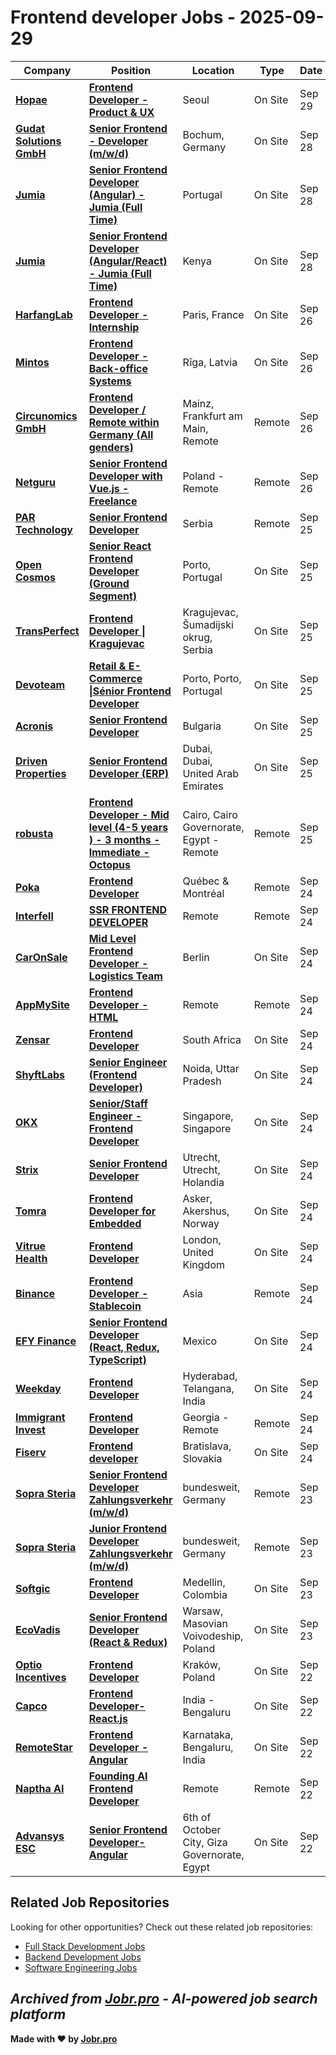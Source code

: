 # Frontend developer Jobs - 2025-09-29

| Company | Position | Location | Type | Date |
| ------- | -------- | -------- | ---- | ------ |
| **[Hopae](https://www.hopae.com/)** | **[Frontend Developer - Product & UX](https://jobr.pro/job/28902270/frontend-developer-product-ux?utm_source=github&utm_medium=repo&utm_campaign=github-frontend-jobs)** | Seoul | On Site | Sep 29 |
| **[Gudat Solutions GmbH](https://www.digitalesautohaus.de/)** | **[Senior Frontend - Developer (m/w/d)](https://jobr.pro/job/28908029/senior-frontend-developer-mwd?utm_source=github&utm_medium=repo&utm_campaign=github-frontend-jobs)** | Bochum, Germany | On Site | Sep 28 |
| **[Jumia](https://www.jumia.com/)** | **[Senior Frontend Developer (Angular) - Jumia (Full Time)](https://jobr.pro/job/28898174/senior-frontend-developer-angular-jumia-full-time?utm_source=github&utm_medium=repo&utm_campaign=github-frontend-jobs)** | Portugal | On Site | Sep 28 |
| **[Jumia](https://www.jumia.com/)** | **[Senior Frontend Developer (Angular/React) - Jumia (Full Time)](https://jobr.pro/job/28898175/senior-frontend-developer-angularreact-jumia-full-time?utm_source=github&utm_medium=repo&utm_campaign=github-frontend-jobs)** | Kenya | On Site | Sep 28 |
| **[HarfangLab](https://harfanglab.io/)** | **[Frontend Developer - Internship](https://jobr.pro/job/28870377/frontend-developer-internship?utm_source=github&utm_medium=repo&utm_campaign=github-frontend-jobs)** | Paris, France | On Site | Sep 26 |
| **[Mintos](https://www.mintos.com/)** | **[Frontend Developer - Back-office Systems](https://jobr.pro/job/28870154/frontend-developer-back-office-systems?utm_source=github&utm_medium=repo&utm_campaign=github-frontend-jobs)** | Rīga, Latvia | On Site | Sep 26 |
| **[Circunomics GmbH](https://www.circunomics.com/)** | **[Frontend Developer / Remote within Germany (All genders)](https://jobr.pro/job/28782505/frontend-developer-remote-within-germany-all-genders?utm_source=github&utm_medium=repo&utm_campaign=github-frontend-jobs)** | Mainz, Frankfurt am Main, Remote | Remote | Sep 26 |
| **[Netguru](https://www.netguru.com/)** | **[Senior Frontend Developer with Vue.js - Freelance](https://jobr.pro/job/28810051/senior-frontend-developer-with-vuejs-freelance?utm_source=github&utm_medium=repo&utm_campaign=github-frontend-jobs)** | Poland - Remote | Remote | Sep 26 |
| **[PAR Technology](https://partech.com/)** | **[Senior Frontend Developer](https://jobr.pro/job/28763013/senior-frontend-developer?utm_source=github&utm_medium=repo&utm_campaign=github-frontend-jobs)** | Serbia | Remote | Sep 25 |
| **[Open Cosmos](https://www.open-cosmos.com/)** | **[Senior React Frontend Developer (Ground Segment)](https://jobr.pro/job/28791367/senior-react-frontend-developer-ground-segment?utm_source=github&utm_medium=repo&utm_campaign=github-frontend-jobs)** | Porto, Portugal | On Site | Sep 25 |
| **[TransPerfect](https://www.transperfect.com/)** | **[Frontend Developer \| Kragujevac](https://jobr.pro/job/28755346/frontend-developer-kragujevac?utm_source=github&utm_medium=repo&utm_campaign=github-frontend-jobs)** | Kragujevac, Šumadijski okrug, Serbia | On Site | Sep 25 |
| **[Devoteam](https://www.devoteam.com/)** | **[Retail & E-Commerce \|Sénior Frontend Developer](https://jobr.pro/job/28768555/retail-e-commerce-senior-frontend-developer?utm_source=github&utm_medium=repo&utm_campaign=github-frontend-jobs)** | Porto, Porto, Portugal | On Site | Sep 25 |
| **[Acronis](https://www.acronis.com/)** | **[Senior Frontend Developer](https://jobr.pro/job/28703801/senior-frontend-developer?utm_source=github&utm_medium=repo&utm_campaign=github-frontend-jobs)** | Bulgaria | On Site | Sep 25 |
| **[Driven Properties](https://www.drivenproperties.com/)** | **[Senior Frontend Developer (ERP)](https://jobr.pro/job/28689296/senior-frontend-developer-erp?utm_source=github&utm_medium=repo&utm_campaign=github-frontend-jobs)** | Dubai, Dubai, United Arab Emirates | On Site | Sep 25 |
| **[robusta](https://robustastudio.com/)** | **[Frontend Developer - Mid level (4-5 years ) - 3 months - Immediate - Octopus](https://jobr.pro/job/28698346/frontend-developer-mid-level-4-5-years-3-months-immediate-octopus?utm_source=github&utm_medium=repo&utm_campaign=github-frontend-jobs)** | Cairo, Cairo Governorate, Egypt - Remote | Remote | Sep 25 |
| **[Poka](https://www.poka.io/)** | **[Frontend Developer](https://jobr.pro/job/28685670/frontend-developer?utm_source=github&utm_medium=repo&utm_campaign=github-frontend-jobs)** | Québec & Montréal | Remote | Sep 24 |
| **[Interfell](https://www.interfell.com)** | **[SSR FRONTEND DEVELOPER](https://jobr.pro/job/28631144/ssr-frontend-developer?utm_source=github&utm_medium=repo&utm_campaign=github-frontend-jobs)** | Remote | Remote | Sep 24 |
| **[CarOnSale](https://www.caronsale.com/)** | **[Mid Level Frontend Developer - Logistics Team](https://jobr.pro/job/28672276/mid-level-frontend-developer-logistics-team?utm_source=github&utm_medium=repo&utm_campaign=github-frontend-jobs)** | Berlin | On Site | Sep 24 |
| **[AppMySite](https://www.appmysite.com/)** | **[Frontend Developer - HTML](https://jobr.pro/job/28628586/frontend-developer-html?utm_source=github&utm_medium=repo&utm_campaign=github-frontend-jobs)** | Remote | Remote | Sep 24 |
| **[Zensar](https://www.zensar.com/)** | **[Frontend Developer](https://jobr.pro/job/28635521/frontend-developer?utm_source=github&utm_medium=repo&utm_campaign=github-frontend-jobs)** | South Africa | On Site | Sep 24 |
| **[ShyftLabs](https://shyftlabs.io)** | **[Senior Engineer (Frontend Developer)](https://jobr.pro/job/28668447/senior-engineer-frontend-developer?utm_source=github&utm_medium=repo&utm_campaign=github-frontend-jobs)** | Noida, Uttar Pradesh | On Site | Sep 24 |
| **[OKX](https://www.okx.com/)** | **[Senior/Staff Engineer - Frontend Developer](https://jobr.pro/job/28675167/seniorstaff-engineer-frontend-developer?utm_source=github&utm_medium=repo&utm_campaign=github-frontend-jobs)** | Singapore, Singapore | On Site | Sep 24 |
| **[Strix](https://strix.net/)** | **[Senior Frontend Developer](https://jobr.pro/job/28670864/senior-frontend-developer?utm_source=github&utm_medium=repo&utm_campaign=github-frontend-jobs)** | Utrecht, Utrecht, Holandia | On Site | Sep 24 |
| **[Tomra](https://www.tomra.com/)** | **[Frontend Developer for Embedded](https://jobr.pro/job/28600043/frontend-developer-for-embedded?utm_source=github&utm_medium=repo&utm_campaign=github-frontend-jobs)** | Asker, Akershus, Norway | On Site | Sep 24 |
| **[Vitrue Health](https://www.vitruehealth.com/)** | **[Frontend Developer](https://jobr.pro/job/28621278/frontend-developer?utm_source=github&utm_medium=repo&utm_campaign=github-frontend-jobs)** | London, United Kingdom | On Site | Sep 24 |
| **[Binance](https://www.binance.com/)** | **[Frontend Developer - Stablecoin](https://jobr.pro/job/28675198/frontend-developer-stablecoin?utm_source=github&utm_medium=repo&utm_campaign=github-frontend-jobs)** | Asia | Remote | Sep 24 |
| **[EFY Finance](https://www.efyfinance.com/)** | **[Senior Frontend Developer (React, Redux, TypeScript)](https://jobr.pro/job/28575718/senior-frontend-developer-react-redux-typescript?utm_source=github&utm_medium=repo&utm_campaign=github-frontend-jobs)** | Mexico | On Site | Sep 24 |
| **[Weekday](https://www.weekday.works)** | **[Frontend Developer](https://jobr.pro/job/28625888/frontend-developer?utm_source=github&utm_medium=repo&utm_campaign=github-frontend-jobs)** | Hyderabad, Telangana, India | On Site | Sep 24 |
| **[Immigrant Invest](https://immigrantinvest.com/)** | **[Frontend Developer](https://jobr.pro/job/28616733/frontend-developer?utm_source=github&utm_medium=repo&utm_campaign=github-frontend-jobs)** | Georgia - Remote | Remote | Sep 24 |
| **[Fiserv](https://www.fiserv.com/)** | **[Frontend developer](https://jobr.pro/job/28650925/frontend-developer?utm_source=github&utm_medium=repo&utm_campaign=github-frontend-jobs)** | Bratislava, Slovakia | On Site | Sep 24 |
| **[Sopra Steria](https://www.soprasteria.com)** | **[Senior Frontend Developer Zahlungsverkehr (m/w/d)](https://jobr.pro/job/28595480/senior-frontend-developer-zahlungsverkehr-mwd?utm_source=github&utm_medium=repo&utm_campaign=github-frontend-jobs)** | bundesweit, Germany | Remote | Sep 23 |
| **[Sopra Steria](https://www.soprasteria.com)** | **[Junior Frontend Developer Zahlungsverkehr (m/w/d)](https://jobr.pro/job/28595483/junior-frontend-developer-zahlungsverkehr-mwd?utm_source=github&utm_medium=repo&utm_campaign=github-frontend-jobs)** | bundesweit, Germany | Remote | Sep 23 |
| **[Softgic](https://softgic.co/)** | **[Frontend Developer](https://jobr.pro/job/28528104/frontend-developer?utm_source=github&utm_medium=repo&utm_campaign=github-frontend-jobs)** | Medellin, Colombia | On Site | Sep 23 |
| **[EcoVadis](https://ecovadis.com)** | **[Senior Frontend Developer (React & Redux)](https://jobr.pro/job/28596355/senior-frontend-developer-react-redux?utm_source=github&utm_medium=repo&utm_campaign=github-frontend-jobs)** | Warsaw, Masovian Voivodeship, Poland | On Site | Sep 23 |
| **[Optio Incentives](https://www.optioincentives.com/)** | **[Frontend Developer](https://jobr.pro/job/28514770/frontend-developer?utm_source=github&utm_medium=repo&utm_campaign=github-frontend-jobs)** | Kraków, Poland | On Site | Sep 22 |
| **[Capco](https://www.capco.com/)** | **[Frontend Developer- React.js](https://jobr.pro/job/28472169/frontend-developer-reactjs?utm_source=github&utm_medium=repo&utm_campaign=github-frontend-jobs)** | India - Bengaluru | On Site | Sep 22 |
| **[RemoteStar](https://www.remotestar.io/)** | **[Frontend Developer - Angular](https://jobr.pro/job/28450454/frontend-developer-angular?utm_source=github&utm_medium=repo&utm_campaign=github-frontend-jobs)** | Karnataka, Bengaluru, India | On Site | Sep 22 |
| **[Naptha AI](https://naptha.ai/)** | **[Founding AI Frontend Developer](https://jobr.pro/job/28479991/founding-ai-frontend-developer?utm_source=github&utm_medium=repo&utm_campaign=github-frontend-jobs)** | Remote | Remote | Sep 22 |
| **[Advansys ESC](https://www.advansys-esc.com/)** | **[Senior Frontend Developer-Angular](https://jobr.pro/job/28453854/senior-frontend-developer-angular?utm_source=github&utm_medium=repo&utm_campaign=github-frontend-jobs)** | 6th of October City, Giza Governorate, Egypt | On Site | Sep 22 |

## Related Job Repositories

Looking for other opportunities? Check out these related job repositories:

- [Full Stack Development Jobs](https://github.com/jobs-jobr-pro/Full-Stack-Development-Jobs)
- [Backend Development Jobs](https://github.com/jobs-jobr-pro/Backend-Development-Jobs)
- [Software Engineering Jobs](https://github.com/jobs-jobr-pro/Software-Engineering-Jobs)



*Archived from [Jobr.pro](https://jobr.pro?utm_source=github&utm_medium=repo&utm_campaign=github-frontend-jobs) - AI-powered job search platform*
---

**Made with ❤️ by [Jobr.pro](https://jobr.pro?utm_source=github&utm_medium=repo&utm_campaign=github-frontend-jobs)**